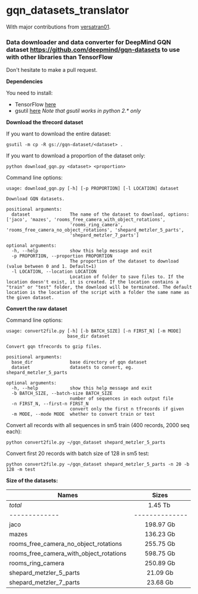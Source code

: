 # gqn_datasets_translator

With major contributions from [versatran01](https://github.com/versatran01).

### Data downloader and data converter for DeepMind GQN dataset https://github.com/deepmind/gqn-datasets to use with other libraries than TensorFlow

Don't hesitate to make a pull request. 

**Dependencies**

You need to install:

- TensorFlow [here](https://www.tensorflow.org/install/)
- gsutil [here](https://cloud.google.com/storage/docs/gsutil_install) *Note that gsutil works in python 2.\* only*


**Download the tfrecord dataset**

If you want to download the entire dataset:
```shell
gsutil -m cp -R gs://gqn-dataset/<dataset> .
```

If you want to download a proportion of the dataset only:
```shell
python download_gqn.py <dataset> <proportion>
```

Command line options:
```
usage: download_gqn.py [-h] [-p PROPORTION] [-l LOCATION] dataset

Download GQN datasets.

positional arguments:
  dataset               The name of the dataset to download, options: ['jaco', 'mazes', 'rooms_free_camera_with_object_rotations',
                        'rooms_ring_camera', 'rooms_free_camera_no_object_rotations', 'shepard_metzler_5_parts',
                        'shepard_metzler_7_parts']

optional arguments:
  -h, --help            show this help message and exit
  -p PROPORTION, --proportion PROPORTION
                        The proportion of the dataset to download (value between 0 and 1. Default=1)
  -l LOCATION, --location LOCATION  
                        Location of folder to save files to. If the location doesn't exist, it is created. If the location contains a "train" or "test" folder, the download will be terminated. The default location is the location of the script with a folder the same name as the given dataset.
```

**Convert the raw dataset**

Command line options:
```shell
usage: convert2file.py [-h] [-b BATCH_SIZE] [-n FIRST_N] [-m MODE]
                       base_dir dataset

Convert gqn tfrecords to gzip files.

positional arguments:
  base_dir              base directory of gqn dataset
  dataset               datasets to convert, eg. shepard_metzler_5_parts

optional arguments:
  -h, --help            show this help message and exit
  -b BATCH_SIZE, --batch-size BATCH_SIZE
                        number of sequences in each output file
  -n FIRST_N, --first-n FIRST_N
                        convert only the first n tfrecords if given
  -m MODE, --mode MODE  whether to convert train or test
```

Convert all records with all sequences in sm5 train (400 records, 2000 seq each):
```shell
python convert2file.py ~/gqn_dataset shepard_metzler_5_parts
```

Convert first 20 records with batch size of 128 in sm5 test:
```shell
python convert2file.py ~/gqn_dataset shepard_metzler_5_parts -n 20 -b 128 -m test
```

**Size of the datasets:**

| Names        | Sizes           |
| ------------- |:-------------:|
| _total_ | 1.45 Tb |
| ------------- | --------------|
| jaco      | 198.97 Gb |
| mazes      | 136.23 Gb |
| rooms\_free\_camera\_no\_object\_rotations | 255.75 Gb |
| rooms\_free\_camera\_with\_object\_rotations | 598.75 Gb |
| rooms\_ring\_camera | 250.89 Gb |
| shepard\_metzler\_5\_parts | 21.09 Gb |
| shepard\_metzler\_7\_parts | 23.68 Gb |
